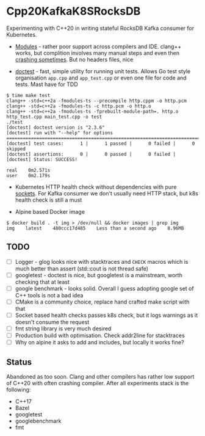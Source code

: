 # Cpp20KafkaK8SRocksDB

Experimenting with C++20 in writing stateful RocksDB Kafka consumer for Kubernetes.

- [Modules](https://docs.microsoft.com/en-us/cpp/cpp/modules-cpp) -  rather poor support across compilers and IDE. clang++ works, but complition involves many manual steps and even then [crashing sometimes](https://bugs.llvm.org/show_bug.cgi?id=45135). But no headers files, nice

- [doctest](https://github.com/onqtam/doctest) - fast, simple utility for running unit tests. Allows Go test style organisation `app.cpp` and `app_test.cpp` or even one file for code and tests. Mast have for TDD

```
$ time make test
clang++ -std=c++2a -fmodules-ts --precompile http.cppm -o http.pcm
clang++ -std=c++2a -fmodules-ts -c http.pcm -o http.o
clang++ -std=c++2a -fmodules-ts -fprebuilt-module-path=. http.o http_test.cpp main_test.cpp -o test
./test
[doctest] doctest version is "2.3.6"
[doctest] run with "--help" for options
===============================================================================
[doctest] test cases:      1 |      1 passed |      0 failed |      0 skipped
[doctest] assertions:      0 |      0 passed |      0 failed |
[doctest] Status: SUCCESS!

real	0m2.571s
user	0m2.179s
```

- Kubernetes HTTP health check without dependencies with pure [sockets](http.cpp). For Kafka consumer we don't usually need HTTP stack, but k8s health check is still a must

- Alpine based Docker image
```
$ docker build . -t img > /dev/null && docker images | grep img
img    latest    480ccc17d485    Less than a second ago    8.96MB
```

## TODO

- [ ] Logger - glog looks nice with stacktraces and `CHECK` macros which is much better than assert (std::cout is not thread safe)
- [ ] googletest - doctest is nice, but googletest is a mainstream, worth checking that at least
- [ ] google benchmark - looks solid. Overall I guess adopting google set of C++ tools is not a bad idea
- [ ] CMake is a community choice, replace hand crafted make script with that
- [ ] Socket based health checks passes k8s check, but it logs warnings as it doesn't consume the request
- [ ] fmt string library is very much desired
- [ ] Production build with optimisation. Check addr2line for stacktraces
- [ ] Why on alpine it asks to add <functional> and <cassert> includes, but locally it works fine?

## Status

Abandoned as too soon. Clang and other compilers has rather low support of C++20 with often crashing compiler. 
After all experiments stack is the following:
- C++17
- Bazel
- googletest
- googlebenchmark
- fmt
